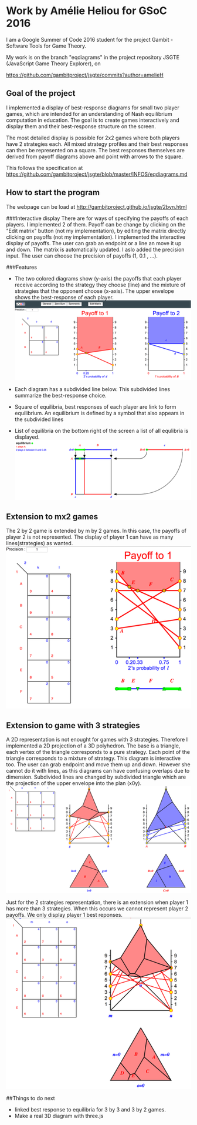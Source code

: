 # Work by Amélie Heliou for GSoC 2016

I am a Google Summer of Code 2016 student for the project
Gambit - Software Tools for Game Theory.

My work is on the branch "eqdiagrams" in the project
repository JSGTE (JavaScript Game Theory Explorer), on 

https://github.com/gambitproject/jsgte/commits?author=amelieH

## Goal of the project

I implemented a display of best-response diagrams for small
two player games, which are intended for an understanding of
Nash equilibrium computation in education.
The goal is to create games interactively and display them
and their best-response structure on the screen.

The most detailed display is possible for 2x2 games where
both players have 2 strategies each. All mixed strategy
profiles and their best responses can then be represented on
a square. The best responses themselves are derived from
payoff diagrams above and point with arrows to the square.

This follows the specification at
https://github.com/gambitproject/jsgte/blob/master/INFOS/eqdiagrams.md

## How to start the program
The webpage can be load at http://gambitproject.github.io/jsgte/2byn.html

###Interactive display
There are for ways of specifying the payoffs of each players. I implemented 2 of them.
Payoff can be change by clicking on the "Edit matrix" button (not my implementation), by editing the matrix directly clicking on payoffs (not my implementation).
I implemented the interactive display of payoffs. The user can grab an endpoint or a line an move it up and down. The matrix is automatically updated.
I aslo added the precision input. The user can choose the precision of payoffs (1, 0.1 , ...).

###Features
* The two colored diagrams show (y-axis) the payoffs that each player receive according to the strategy they choose (line) and the mixture of strategies that the opponent choose (x-axis). The upper envelope shows the best-response of each player.
![2by2_envelope](./EQDIAG/2by2_envelope.png)

* Each diagram has a subdivided line below. This subdivided lines summarize the best-response choice.
* Square of equilibria, best responses of each player are link to form equilibrium. An equilibrium is defined by a symbol that also appears in the subdivided lines
* List of equilibria on the bottom right of the screen a list of all equlibria is displayed.
![2by2_square](./EQDIAG/2by2_square.png)

## Extension to mx2 games
The 2 by 2 game is extended by m by 2 games.
In this case, the payoffs of player 2 is not represented.
The display of player 1 can have as many lines(strategies) as wanted.
![mby2](./EQDIAG/mby2.png)

## Extension to game with 3 strategies
A 2D representation is not enought for games with 3 strategies.
Therefore I implemented a 2D projection of a 3D polyhedron.
The base is a triangle, each vertex of the triangle corresponds to a pure strategy. Each point of the triangle corresponds to a mixture of strategy.
This diagram is interactive too. The user can grab endpoint and move them up and down.
However she cannot do it with lines, as this diagrams can have confusing overlaps due to dimension.
Subdivided lines are changed by subdivided triangle which are the projection of the upper envelope into the plan (x0y).
![3by3](./EQDIAG/3by3.png)

Just for the 2 strategies representation, there is an extension when player 1 has more than 3 strategies.
When this occurs we cannot represent player 2 payoffs. We only display player 1 best reponses.
![mby3](./EQDIAG/mby3.png)

##Things to do next

* linked best response to equilibria for 3 by 3 and 3 by 2 games.
* Make a real 3D diagram with three.js
